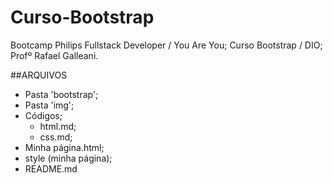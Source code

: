 # Curso-Bootstrap
Bootcamp  Philips Fullstack Developer / You Are You;
Curso Bootstrap / DIO;
Profº Rafael Galleani.

##ARQUIVOS
 - Pasta 'bootstrap';
 - Pasta 'img';
 - Códigos;
 	- html.md;
	 - css.md;
 - Minha página.html;
 - style (minha página);
 - README.md

